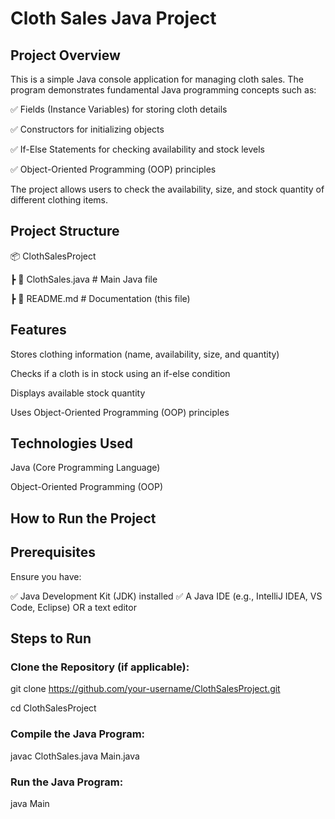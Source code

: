 # Cloth Sales Java Project
## Project Overview

This is a simple Java console application for managing cloth sales. The program demonstrates fundamental Java programming concepts such as:

✅ Fields (Instance Variables) for storing cloth details

✅ Constructors for initializing objects

✅ If-Else Statements for checking availability and stock levels

✅ Object-Oriented Programming (OOP) principles

The project allows users to check the availability, size, and stock quantity of different clothing items.

## Project Structure

📦 ClothSalesProject

 ┣ 📜 ClothSales.java  # Main Java file
 
 ┣ 📜 README.md        # Documentation (this file)
 
## Features
 Stores clothing information (name, availability, size, and quantity)
 
 Checks if a cloth is in stock using an if-else condition
 
 Displays available stock quantity
 
 Uses Object-Oriented Programming (OOP) principles

## Technologies Used
Java (Core Programming Language)

Object-Oriented Programming (OOP)

## How to Run the Project
## Prerequisites

Ensure you have:

✅ Java Development Kit (JDK) installed
✅ A Java IDE (e.g., IntelliJ IDEA, VS Code, Eclipse) OR a text editor

## Steps to Run

### Clone the Repository (if applicable):
git clone https://github.com/your-username/ClothSalesProject.git

cd ClothSalesProject

### Compile the Java Program:
javac ClothSales.java Main.java

### Run the Java Program:

java Main
